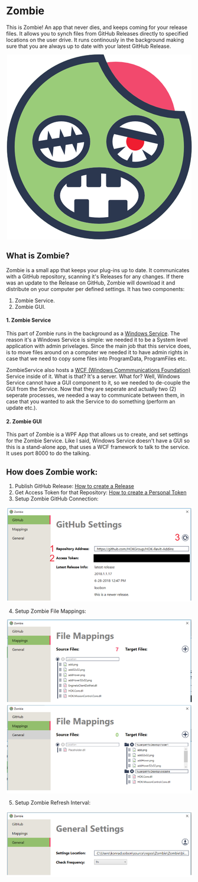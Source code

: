 # Zombie
This is Zombie! An app that never dies, and keeps coming for your release files. It allows you to synch files from GitHub Releases directly to specified locations on the user drive. It runs continously in the background making sure that you are always up to date with your latest GitHub Release. 

<p align="center">
  <img width="500" height="500" src="/_graphics/PNG/iconsZombie.png">
</p>

## What is Zombie?

Zombie is a small app that keeps your plug-ins up to date. It communicates with a GitHub repository, scanning it's Releases for any changes. If there was an update to the Release on GitHub, Zombie will download it and distribute on your computer per defined settings. It has two components: 

1. Zombie Service.
2. Zombie GUI.

#### 1. Zombie Service

This part of Zombie runs in the background as a [Windows Service](https://docs.microsoft.com/en-us/dotnet/framework/windows-services/introduction-to-windows-service-applications). The reason it's a Windows Service is simple: we needed it to be a System level application with admin privelages. Since the main job that this service does, is to move files around on a computer we needed it to have admin rights in case that we need to copy some files into ProgramData, ProgramFiles etc. 

ZombieService also hosts a [WCF (Windows Commmunications Foundation)](https://docs.microsoft.com/en-us/dotnet/framework/wcf/whats-wcf) Service inside of it. What is that? It's a server. What for? Well, Windows Service cannot have a GUI component to it, so we needed to de-couple the GUI from the Service. Now that they are seperate and actually two (2) seperate processes, we needed a way to communicate between them, in case that you wanted to ask the Service to do something (perform an update etc.). 

#### 2. Zombie GUI

This part of Zombie is a WPF App that allows us to create, and set settings for the Zombie Service. Like I said, Windows Service doesn't have a GUI so this is a stand-alone app, that uses a WCF framework to talk to the service. It uses port 8000 to do the talking. 

## How does Zombie work: 

1. Publish GitHub Release: [How to create a Release](https://help.github.com/articles/creating-releases/)
2. Get Access Token for that Repository: [How to create a Personal Token](https://help.github.com/articles/creating-a-personal-access-token-for-the-command-line/)
3. Setup Zombie GitHub Connection: 

<p align="center">
  <img src="/_info/githubsettings.png">
</p>

4. Setup Zombie File Mappings:

<p align="center">
  <img src="/_info/fileMappings.png">
</p>

5. Setup Zombie Refresh Interval:

<p align="center">
  <img src="/_info/generalSettings.png">
</p>


